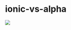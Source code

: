# ionic-vs-alpha

<a href="https://www.loom.com/share/87084a976bfc42bb8520389b7ec023e9"><img style="max-width:300px;" src="https://cdn.loom.com/sessions/thumbnails/87084a976bfc42bb8520389b7ec023e9-with-play.gif"> </a>
